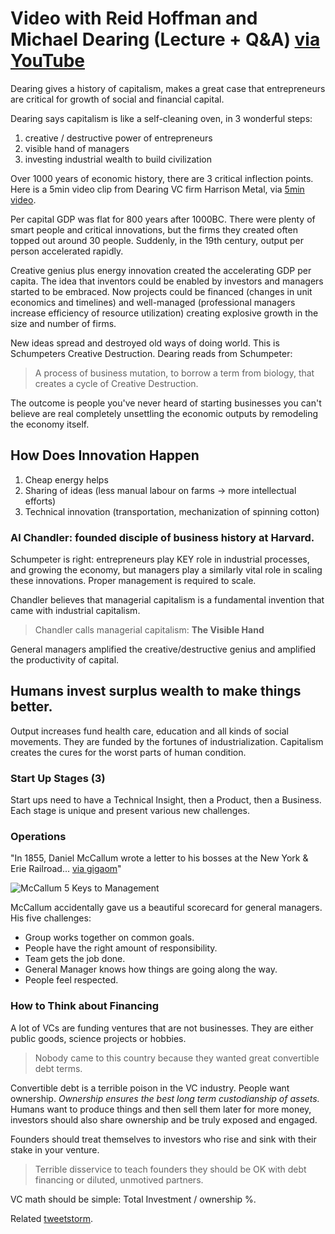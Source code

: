 # Video with Reid Hoffman and Michael Dearing (Lecture + Q&A) [via YouTube](https://www.youtube.com/watch?v=3vCdfa_aeI8&ab_channel=GreylockPartners)

Dearing gives a history of capitalism, makes a great case that entrepreneurs are critical for growth of social and financial capital. 

Dearing says capitalism is like a self-cleaning oven, in 3 wonderful steps:

1. creative / destructive power of entrepreneurs 
2. visible hand of managers
3. investing industrial wealth to build civilization 

Over 1000 years of economic history, there are 3 critical inflection points.  Here is a 5min video clip from Dearing VC firm Harrison Metal, via [5min video](https://www.harrisonmetal.com/library/capitalism).

Per capital GDP was flat for 800 years after 1000BC.  There were plenty of smart people and critical innovations, but the firms they created often topped out around 30 people.  Suddenly, in the 19th century, output per person accelerated rapidly. 

Creative genius plus energy innovation created the accelerating GDP per capita.  The idea that inventors could be enabled by investors and managers started to be embraced.  Now projects could be financed (changes in unit economics and timelines) and well-managed (professional managers increase efficiency of resource utilization) creating explosive growth in the size and number of firms.  

New ideas spread and destroyed old ways of doing world.  This is Schumpeters Creative Destruction.  Dearing reads from Schumpeter: 

> A process of business mutation, to borrow a term from biology, that creates a cycle of Creative Destruction.

The outcome is people you've never heard of starting businesses you can't believe are real completely unsettling the economic outputs by remodeling the economy itself.

## How Does Innovation Happen

1.  Cheap energy helps
2.  Sharing of ideas (less manual labour on farms -> more intellectual efforts)
3.  Technical innovation (transportation, mechanization of spinning cotton)

### Al Chandler: founded disciple of business history at Harvard.

Schumpeter is right: entrepreneurs play KEY role in industrial processes, and growing the economy, but managers play a similarly vital role in scaling these innovations.  Proper management is required to scale.

Chandler believes that managerial capitalism is a fundamental invention that came with industrial capitalism. 

> Chandler calls managerial capitalism: **The Visible Hand**

General managers amplified the creative/destructive genius and amplified the productivity of capital.

## Humans invest surplus wealth to make things better.

Output increases fund health care, education and all kinds of social movements.  They are funded by the fortunes of industrialization.  Capitalism creates the cures for the worst parts of human condition. 



### Start Up Stages (3)

Start ups need to have a Technical Insight, then a Product, then a Business.  Each stage is unique and present various new challenges. 

### Operations 

"In 1855, Daniel McCallum wrote a letter to his bosses at the New York & Erie Railroad... [via gigaom](https://gigaom.com/2014/12/07/what-a-letter-from-1855-can-teach-us-about-startups-today/)"

![McCallum 5 Keys to Management](https://pbs.twimg.com/media/CZ0wiKVUAAApTED.png:large)

McCallum accidentally gave us a beautiful scorecard for general managers.  His five challenges:

* Group works together on common goals.
* People have the right amount of responsibility.
* Team gets the job done.
* General Manager knows how things are going along the way.
* People feel respected.


### How to Think about Financing 

A lot of VCs are funding ventures that are not businesses.  They are either public goods, science projects or hobbies.

> Nobody came to this country because they wanted great convertible debt terms.

Convertible debt is a terrible poison in the VC industry.  People want ownership.  *Ownership ensures the best long term custodianship of assets.*  Humans want to produce things and then sell them later for more money, investors should also share ownership and be truly exposed and engaged.  

Founders should treat themselves to investors who rise and sink with their stake in your venture.

> Terrible disservice to teach founders they should be OK with debt financing or diluted, unmotived partners. 

VC math should be simple: Total Investment / ownership %.  


Related [tweetstorm](https://twitter.com/Royal_Arse/status/692763282101395459). 



